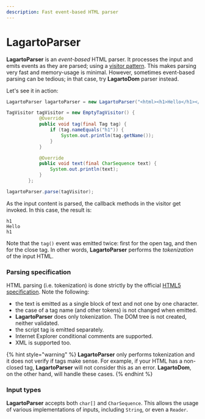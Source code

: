 ```yaml
---
description: Fast event-based HTML parser
---
```


# LagartoParser

**LagartoParser** is an _event-based_ HTML parser. It processes the input and emits events as they are parsed; using a [visitor pattern](https://en.wikipedia.org/wiki/Visitor_pattern).  This makes parsing very fast and memory-usage is minimal. However, sometimes event-based parsing can be tedious; in that case, try **LagartoDom** parser instead. 

Let's see it in action:

```java
LagartoParser lagartoParser = new LagartoParser("<html><h1>Hello</h1></html>");

TagVisitor tagVisitor = new EmptyTagVisitor() {
			@Override
			public void tag(final Tag tag) {
				if (tag.nameEquals("h1")) {
					System.out.println(tag.getName());
				}
			}

			@Override
			public void text(final CharSequence text) {
				System.out.println(text);
			}
		};

lagartoParser.parse(tagVisitor);
```

As the input content is parsed, the callback methods in the visitor get invoked. In this case, the result is:

```text
h1
Hello
h1
```

Note that the `tag()` event was emitted twice: first for the open tag, and then for the close tag. In other words, **LagartoParser** performs the _tokenization_ of the input HTML.

### Parsing specification

HTML parsing \(i.e. tokenization\) is done strictly by the official [HTML5 specification](https://html.spec.whatwg.org). Note the following:

* the text is emitted as a single block of text and not one by one character.
* the case of a tag name \(and other tokens\) is not changed when emitted.
* **LagartoParser** does only tokenization. The DOM tree is not created, neither validated.
* the script tag is emitted separately.
* Internet Explorer conditional comments are supported.
* XML is supported too.

{% hint style="warning" %}
**LagartoParser** only performs tokenization and it does not verify if tags make sense. For example, if your HTML has a non-closed tag, **LagartoParser** will not consider this as an error. **LagartoDom**, on the other hand, will handle these cases.
{% endhint %}

### Input types

**LagartoParser** accepts both `char[]` and `CharSequence`. This allows the usage of various implementations of inputs, including `String`, or even a `Reader`.

